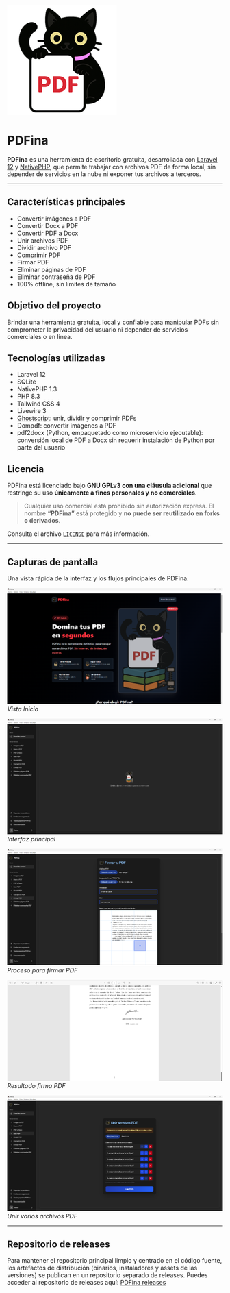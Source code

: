 ![Logo PDFina](https://raw.githubusercontent.com/matiaslawwliet/PDFina/refs/heads/main/public/icon.png)

# PDFina
**PDFina** es una herramienta de escritorio gratuita, desarrollada con [Laravel 12](https://laravel.com/) y [NativePHP](https://nativephp.com/), que permite trabajar con archivos PDF de forma local, sin depender de servicios en la nube ni exponer tus archivos a terceros.

---

## Características principales
- Convertir imágenes a PDF
- Convertir Docx a PDF
- Convertir PDF a Docx
- Unir archivos PDF
- Dividir archivo PDF
- Comprimir PDF
- Firmar PDF
- Eliminar páginas de PDF
- Eliminar contraseña de PDF
- 100% offline, sin límites de tamaño

## Objetivo del proyecto
Brindar una herramienta gratuita, local y confiable para manipular PDFs sin comprometer la privacidad del usuario ni depender de servicios comerciales o en línea.

## Tecnologías utilizadas
- Laravel 12
- SQLite
- NativePHP 1.3
- PHP 8.3
- Tailwind CSS 4
- Livewire 3
- [Ghostscript](https://ghostscript.com/releases/gsdnld.html): unir, dividir y comprimir PDFs
- Dompdf: convertir imágenes a PDF
- pdf2docx (Python, empaquetado como microservicio ejecutable): conversión local de PDF a Docx sin requerir instalación de Python por parte del usuario

##  Licencia
PDFina está licenciado bajo **GNU GPLv3 con una cláusula adicional** que restringe su uso **únicamente a fines personales y no comerciales**.

> Cualquier uso comercial está prohibido sin autorización expresa.
> El nombre **“PDFina”** está protegido y **no puede ser reutilizado en forks o derivados**.

Consulta el archivo [`LICENSE`](LICENSE) para más información.

---

## Capturas de pantalla
Una vista rápida de la interfaz y los flujos principales de PDFina.

![Vista inicio](https://raw.githubusercontent.com/matiaslawwliet/PDFina/refs/heads/main/public/images/demo/demo1.png)
*Vista Inicio*

![Interfaz principal](https://raw.githubusercontent.com/matiaslawwliet/PDFina/refs/heads/main/public/images/demo/demo2.png)
*Interfaz principal*

![Firmar PDF](https://raw.githubusercontent.com/matiaslawwliet/PDFina/refs/heads/main/public/images/demo/demo3.png)
*Proceso para firmar PDF*

![Resultado firma](https://raw.githubusercontent.com/matiaslawwliet/PDFina/refs/heads/main/public/images/demo/demo4.png)
*Resultado firma PDF*

![Unir PDF](https://raw.githubusercontent.com/matiaslawwliet/PDFina/refs/heads/main/public/images/demo/demo5.png)
*Unir varios archivos PDF*

---

## Repositorio de releases
Para mantener el repositorio principal limpio y centrado en el código fuente, los artefactos de distribución (binarios, instaladores y assets de las versiones) se publican en un repositorio separado de releases. Puedes acceder al repositorio de releases aquí: [PDFina releases](https://github.com/matiaslawwliet/PDFina-releases)
